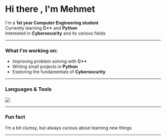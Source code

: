 # Hi there , I'm Mehmet

 I'm a **1st year Computer Engineering student**  
 Currently learning **C++** and **Python**  
 Interested in **Cybersecurity** and its various fields  

---

### What I'm working on:
- Improving problem solving with **C++**  
- Writing small projects in **Python**  
- Exploring the fundamentals of **Cybersecurity**  

---

### Languages & Tools
<p align="left">
  <img src="https://skillicons.dev/icons?i=cpp,python,github,vscode" />
</p>

---

### Fun fact
I’m a bit clumsy, but always curious about learning new things

---
